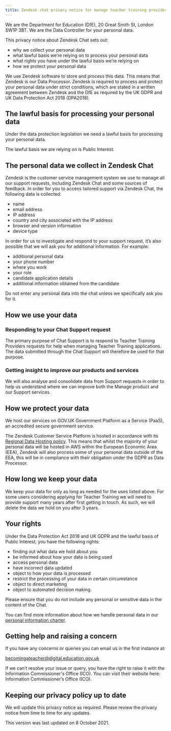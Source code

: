 ```yaml
---
title: Zendesk chat privacy notice for manage teacher training providers
---
```


We are the Department for Education (DfE), 20 Great Smith St, London SW1P 3BT. We are the Data Controller for your personal data.

This privacy notice about Zendesk Chat sets out:

- why we collect your personal data
- what lawful basis we’re relying on to process your personal data
- what rights you have under the lawful basis we’re relying on
- how we protect your personal data

We use Zendesk software to store and process this data. This means that Zendesk is our Data Processor. Zendesk is required to process and protect your personal data under strict conditions, which are stated in a written agreement between Zendesk and the DfE as required by the UK GDPR and UK Data Protection Act 2018 (DPA2018).

## The lawful basis for processing your personal data

Under the data protection legislation we need a lawful basis for processing your personal data.

The lawful basis we are relying on is Public Interest.

## The personal data we collect in Zendesk Chat

Zendesk is the customer service management system we use to manage all our support requests, including Zendesk Chat and some sources of feedback. In order for you to access tailored support via Zendesk Chat, the following data is collected:

- name
- email address
- IP address
- country and city associated with the IP address
- browser and version information
- device type

In order for us to investigate and respond to your support request, it’s also possible that we will ask you for additional information. For example:

- additional personal data
- your phone number
- where you work
- your role
- candidate application details
- additional information obtained from the candidate

Do not enter any personal data into the chat unless we specifically ask you for it.

## How we use your data

### Responding to your Chat Support request

The primary purpose of Chat Support is to respond to Teacher Training Providers requests for help when managing Teacher Training applications. The data submitted through the Chat Support will therefore be used for that purpose.

### Getting insight to improve our products and services

We will also analyse and consolidate data from Support requests in order to help us understand where we can improve both the Manage product and our Support services.

## How we protect your data

We host our services on GOV.UK Government Platform as a Service (PaaS), an accredited secure government service.

The Zendesk Customer Service Platform is hosted in accordance with its [Regional Data Hosting policy](https://support.zendesk.com/hc/en-us/articles/360022185194?_ga=2.9135733.1989263323.1628099773-531922291.1627980374). This means that whilst the majority of your personal data will be hosted in AWS within the European Economic Area (EEA), Zendesk will also process some of your personal data outside of the EEA, this will be in compliance with their obligation under the GDPR as Data Processor.

## How long we keep your data

We keep your data for only as long as needed for the uses listed above. For some users considering applying for Teacher Training we will need to provide support many years after first getting in touch. As such, we will delete the data we hold on you after 3 years.

## Your rights

Under the Data Protection Act 2018 and UK GDPR and the lawful basis of Public Interest, you have the following rights:

- finding out what data we hold about you
- be informed about how your data is being used
- access personal data
- have incorrect data updated
- object to how your data is processed
- restrict the processing of your data in certain circumstance
- object to direct marketing
- object to automated decision making.

Please ensure that you do not include any personal or sensitive data in the content of the Chat.

You can find more information about how we handle personal data in our [personal information charter](https://www.gov.uk/government/organisations/department-for-education/about/personal-information-charter).

## Getting help and raising a concern

If you have any concerns or queries you can email us in the first instance at:

becomingateacher@digital.education.gov.uk

If we can’t resolve your issue or query, you have the right to raise it with the Information Commissioner's Office (ICO). You can visit their website here: Information Commissioner’s Office (ICO).

## Keeping our privacy policy up to date

We will update this privacy notice  as required. Please review the privacy notice from time to time for any updates.

This version was last updated on 8 October 2021.
